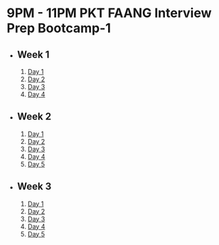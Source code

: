 # 9PM - 11PM PKT FAANG Interview Prep Bootcamp-1

- ## Week 1

   1. [Day 1](https://www.facebook.com/iCodeguru/videos/620935553928970)
   2. [Day 2](https://www.facebook.com/iCodeguru/videos/568983015891134)
   3. [Day 3](https://www.facebook.com/iCodeguru/videos/1615686492358762)
   4. [Day 4](https://www.facebook.com/watch/?v=1398603224454981)

- ## Week 2

   1. [Day 1](https://www.facebook.com/watch/?v=3438265769814123)
   2. [Day 2](https://www.facebook.com/iCodeguru/videos/4030264087201996)
   3. [Day 3](https://www.facebook.com/iCodeguru/videos/1338976583783670)
   4. [Day 4](https://www.facebook.com/iCodeguru/videos/967457435307629)
   5. [Day 5](https://www.facebook.com/iCodeguru/videos/1039853227830813)

- ## Week 3

   1. [Day 1](https://www.facebook.com/iCodeguru/videos/966764614907198)
   2. [Day 2](https://www.facebook.com/iCodeguru/videos/9675851442443150)
   3. [Day 3](https://www.facebook.com/iCodeguru/videos/1648141849393081)
   4. [Day 4](https://www.facebook.com/iCodeguru/videos/1152697742892584)
   5. [Day 5]()

<!-- - ## Week 

   1. [Day 1]()
   2. [Day 2]()
   3. [Day 3]()
   4. [Day 4]()
   5. [Day 5]() -->